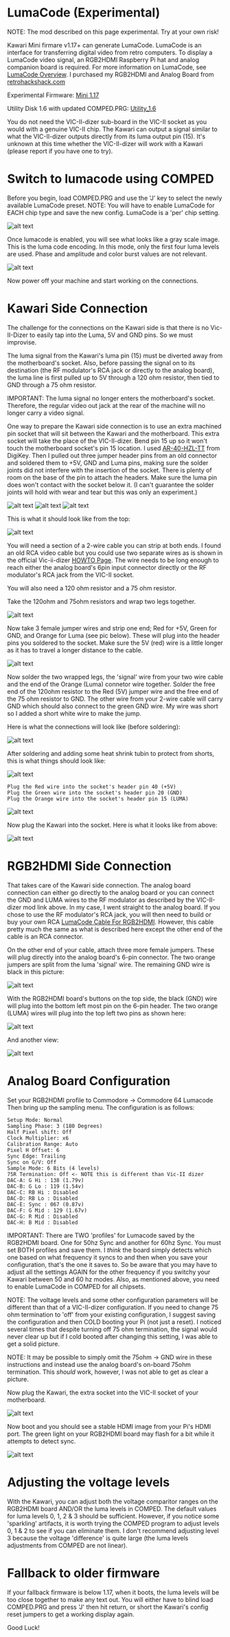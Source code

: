 # LumaCode (Experimental)

NOTE: The mod described on this page experimental. Try at your own risk!

Kawari Mini firmare v1.17+ can generate LumaCode. LumaCode is an interface for transferring digital video from retro computers. To display a LumaCode video signal, an RGB2HDMI Raspberry Pi hat and analog companion board is required. For more information on LumaCode, see [LumaCode Overview](https://github.com/c0pperdragon/LumaCode/wiki/Overview).  I purchased my RGB2HDMI and Analog Board from [retrohackshack.com](https://retrohackshack.com/product/rgbtohdmi)

Experimental Firmware: [Mini 1.17](https://accentual.com/vicii-kawari/downloads/flash/LH/kawari_flash_1.17_MAINLH_multiboot.zip)

Utility Disk 1.6 with updated COMPED.PRG: [Utility_1.6](https://accentual.com/vicii-kawari/downloads/prog/kawari_util_1.6.d64)

You do not need the VIC-II-dizer sub-board in the VIC-II socket as you would with a genuine VIC-II chip.  The Kawari can output a signal similar to what the VIC-II-dizer outputs directly from its luma output pin (15). It's unknown at this time whether the VIC-II-dizer will work with a Kawari (please report if you have one to try).

# Switch to lumacode using COMPED

Before you begin, load COMPED.PRG and use the 'J' key to select the newly available LumaCode preset.  NOTE: You will have to enable LumaCode for EACH chip type and save the new config. LumaCode is a 'per' chip setting.  

![alt text](https://raw.githubusercontent.com/randyrossi/vicii-kawari/main/doc/images/lumacode/IMG_0330.jpg)

Once lumacode is enabled, you will see what looks like a gray scale image.  This is the luma code encoding.  In this mode, only the first four luma levels are used.  Phase and amplitude and color burst values are not relevant.

![alt text](https://raw.githubusercontent.com/randyrossi/vicii-kawari/main/doc/images/lumacode/IMG_0331.jpg)

Now power off your machine and start working on the connections.

# Kawari Side Connection

The challenge for the connections on the Kawari side is that there is no Vic-II-Dizer to easily tap into the Luma, 5V and GND pins. So we must improvise.

The luma signal from the Kawari's luma pin (15) must be diverted away from the motherboard's socket. Also, before passing the signal on to its destination (the RF modulator's RCA jack or directly to the analog board), the luma line is first pulled up to 5V through a 120 ohm resistor, then tied to GND through a 75 ohm resistor. 

IMPORTANT: The luma signal no longer enters the motherboard's socket. Therefore, the regular video out jack at the rear of the machine will no longer carry a video signal.

One way to prepare the Kawari side connection is to use an extra machined pin socket that will sit between the Kawari and the motherboard. This extra socket will take the place of the VIC-II-dizer. Bend pin 15 up so it won't touch the motherboard socket's pin 15 location.  I used [AR-40-HZL-TT](https://www.digikey.ca/en/products/detail/assmann-wsw-components/AR-40-HZL-TT/821772) from DigiKey. Then I pulled out three jumper header pins from an old connector and soldered them to +5V, GND and Luma pins, making sure the solder joints did not interfere with the insertion of the socket.  There is plenty of room on the base of the pin to attach the headers.  Make sure the luma pin does won't contact with the socket below it.  (I can't guarantee the solder joints will hold with wear and tear but this was only an experiment.)

![alt text](https://raw.githubusercontent.com/randyrossi/vicii-kawari/main/doc/images/lumacode/IMG_0306.jpg)
![alt text](https://raw.githubusercontent.com/randyrossi/vicii-kawari/main/doc/images/lumacode/IMG_0304.jpg)
![alt text](https://raw.githubusercontent.com/randyrossi/vicii-kawari/main/doc/images/lumacode/IMG_0305.jpg)

This is what it should look like from the top:

![alt text](https://raw.githubusercontent.com/randyrossi/vicii-kawari/main/doc/images/lumacode/IMG_0307.jpg)

You will need a section of a 2-wire cable you can strip at both ends.  I found an old RCA video cable but you could use two separate wires as is shown in the official Vic-ii-dizer [HOWTO Page](https://github.com/c0pperdragon/LumaCode/wiki/VIC-II-dizer-\(for-the-C64-computer\)#mod-kit-contents).  The wire needs to be long enough to reach either the analog board's 6pin input connector directly or the RF modulator's RCA jack from the VIC-II socket. 

You will also need a 120 ohm resistor and a 75 ohm resistor.


Take the 120ohm and 75ohm resistors and wrap two legs together. 

![alt text](https://raw.githubusercontent.com/randyrossi/vicii-kawari/main/doc/images/lumacode/IMG_0310.jpg)

Now take 3 female jumper wires and strip one end; Red for +5V, Green for GND, and Orange for Luma (see pic below). These will plug into the header pins you soldered to the socket.  Make sure the 5V (red) wire is a little longer as it has to travel a longer distance to the cable.

![alt text](https://raw.githubusercontent.com/randyrossi/vicii-kawari/main/doc/images/lumacode/IMG_0314.jpg)

Now solder the two wrapped legs, the 'signal' wire from your two wire cable and the end of the Orange (Luma) connetor wire together. Solder the free end of the 120ohm resistor to the Red (5V) jumper wire and the free end of the 75 ohm resistor to GND.  The other wire from your 2-wire cable will carry GND which should also connect to the green GND wire.  My wire was short so I added a short white wire to make the jump.

Here is what the connections will look like (before soldering):

![alt text](https://raw.githubusercontent.com/randyrossi/vicii-kawari/main/doc/images/lumacode/IMG_0315.jpg)

After soldering and adding some heat shrink tubin to protect from shorts, this is what things should look like:

![alt text](https://raw.githubusercontent.com/randyrossi/vicii-kawari/main/doc/images/lumacode/IMG_0320.jpg)

    Plug the Red wire into the socket's header pin 40 (+5V)
    Plug the Green wire into the socket's header pin 20 (GND)
    Plug the Orange wire into the socket's header pin 15 (LUMA)

![alt text](https://raw.githubusercontent.com/randyrossi/vicii-kawari/main/doc/images/lumacode/IMG_0323.jpg)

Now plug the Kawari into the socket.  Here is what it looks like from above:

![alt text](https://raw.githubusercontent.com/randyrossi/vicii-kawari/main/doc/images/lumacode/IMG_0325.jpg)

# RGB2HDMI Side Connection

That takes care of the Kawari side connection.  The analog board connection can either go directly to the analog board or you can connect the GND and LUMA wires to the RF modulator as described by the VIC-II-dizer mod link above.  In my case, I went straight to the analog board.  If you chose to use the RF modulator's RCA jack, you will then need to build or buy your own RCA [LumaCode Cable For RGB2HDMI](https://www.tindie.com/products/c0pperdragon/lumacode-cable-for-rgbtohdmi/).  However, this cable pretty much the same as what is described here except the other end of the cable is an RCA connector.

On the other end of your cable, attach three more female jumpers. These will plug directly into the analog board's 6-pin connector.  The two orange jumpers are split from the luma 'signal' wire.  The remaining GND wire is black in this picture:

![alt text](https://raw.githubusercontent.com/randyrossi/vicii-kawari/main/doc/images/lumacode/IMG_0311.jpg)

With the RGB2HDMI board's buttons on the top side, the black (GND) wire will plug into the bottom left most pin on the 6-pin header.  The two orange (LUMA) wires will plug into the top left two pins as shown here:

![alt text](https://raw.githubusercontent.com/randyrossi/vicii-kawari/main/doc/images/lumacode/IMG_0317.jpg)

And another view:

![alt text](https://raw.githubusercontent.com/randyrossi/vicii-kawari/main/doc/images/lumacode/IMG_0319.jpg)

# Analog Board Configuration

Set your RGB2HDMI profile to Commodore -> Commodore 64 Lumacode
Then bring up the sampling menu.
The configuration is as follows:

    Setup Mode: Normal
    Sampling Phase: 3 (180 Degrees)
    Half Pixel shift: Off
    Clock Multiplier: x6
    Calibration Range: Auto
    Pixel H Offset: 6
    Sync Edge: Trailing
    Sync on G/V: Off
    Sample Mode: 6 Bits (4 levels)
    75R Termination: Off <- NOTE this is different than Vic-II dizer
    DAC-A: G Hi : 138 (1.79v)
    DAC-B: G Lo : 119 (1.54v)
    DAC-C: RB Hi : Disabled
    DAC-D: RB Lo : Disabled
    DAC-E: Sync : 067 (0.87v)
    DAC-F: G Mid : 129 (1.67v)
    DAC-G: R Mid : Disabled
    DAC-H: B Mid : Disabled

IMPORTANT: There are TWO 'profiles' for Lumacode saved by the RGB2HDMI board. One for 50hz Sync and another for 60hz Sync. You must set BOTH profiles and save them.  I *think* the board simply detects which one based on what frequency it syncs to and then when you save your configuration, that's the one it saves to.  So be aware that you may have to adjust all the settings AGAIN for the other frequency if you switchy your Kawari between 50 and 60 hz modes.  Also, as mentioned above, you need to enable LumaCode in COMPED for all chipsets.

NOTE: The voltage levels and some other configuration parameters will be different than that of a VIC-II-dizer configuration.  If you need to change 75 ohm termination to 'off' from your existing configuration, I suggest saving the configuration and then COLD booting your Pi (not just a reset).  I noticed several times that despite turning off 75 ohm termination, the signal would never clear up but if I cold booted after changing this setting, I was able to get a solid picture.

NOTE: It may be possible to simply omit the 75ohm -> GND wire in these instructions and instead use the analog board's on-board 75ohm termination.  This _should_ work, however, I was not able to get as clear a picture.

Now plug the Kawari, the extra socket into the VIC-II socket of your motherboard. 

![alt text](https://raw.githubusercontent.com/randyrossi/vicii-kawari/main/doc/images/lumacode/IMG_0326.jpg)

Now boot and you should see a stable HDMI image from your Pi's HDMI port.  The green light on your RGB2HDMI board may flash for a bit while it attempts to detect sync.

![alt text](https://raw.githubusercontent.com/randyrossi/vicii-kawari/main/doc/images/lumacode/IMG_0327.jpg)

# Adjusting the voltage levels

With the Kawari, you can adjust both the voltage comparitor ranges on the RGB2HDMI board AND/OR the luma levels in COMPED.  The default values for luma levels 0, 1, 2 & 3 should be sufficient.  However, if you notice some 'sparkling' artifacts, it is worth trying the COMPED program to adjust levels 0, 1 & 2 to see if you can eliminate them.  I don't recommend adjusting level 3 because the voltage 'difference' is quite large (the luma levels adjustments from COMPED are not linear).

# Fallback to older firmware

If your fallback firmware is below 1.17, when it boots, the luma levels will be too close together to make any text out.  You will either have to blind load COMPED.PRG and press 'J' then hit return, or short the Kawari's config reset jumpers to get a working display again.

Good Luck!
